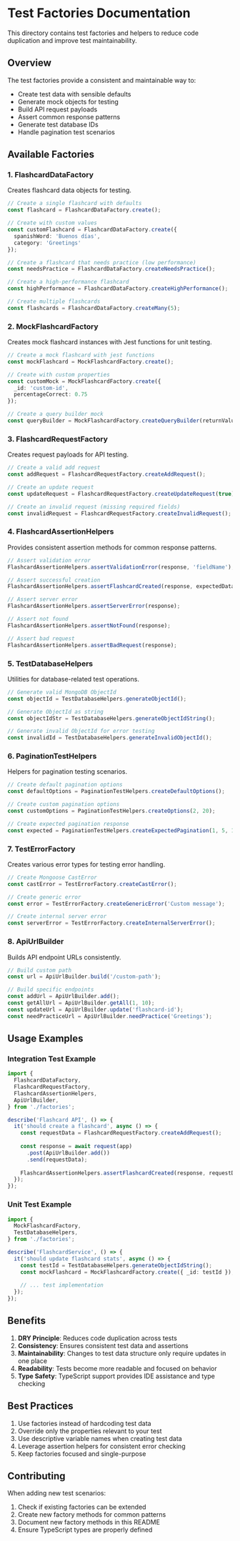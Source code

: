 # Test Factories Documentation

This directory contains test factories and helpers to reduce code duplication and improve test maintainability.

## Overview

The test factories provide a consistent and maintainable way to:
- Create test data with sensible defaults
- Generate mock objects for testing
- Build API request payloads
- Assert common response patterns
- Generate test database IDs
- Handle pagination test scenarios

## Available Factories

### 1. FlashcardDataFactory

Creates flashcard data objects for testing.

```typescript
// Create a single flashcard with defaults
const flashcard = FlashcardDataFactory.create();

// Create with custom values
const customFlashcard = FlashcardDataFactory.create({
  spanishWord: 'Buenos días',
  category: 'Greetings'
});

// Create a flashcard that needs practice (low performance)
const needsPractice = FlashcardDataFactory.createNeedsPractice();

// Create a high-performance flashcard
const highPerformance = FlashcardDataFactory.createHighPerformance();

// Create multiple flashcards
const flashcards = FlashcardDataFactory.createMany(5);
```

### 2. MockFlashcardFactory

Creates mock flashcard instances with Jest functions for unit testing.

```typescript
// Create a mock flashcard with jest functions
const mockFlashcard = MockFlashcardFactory.create();

// Create with custom properties
const customMock = MockFlashcardFactory.create({
  _id: 'custom-id',
  percentageCorrect: 0.75
});

// Create a query builder mock
const queryBuilder = MockFlashcardFactory.createQueryBuilder(returnValue);
```

### 3. FlashcardRequestFactory

Creates request payloads for API testing.

```typescript
// Create a valid add request
const addRequest = FlashcardRequestFactory.createAddRequest();

// Create an update request
const updateRequest = FlashcardRequestFactory.createUpdateRequest(true);

// Create an invalid request (missing required fields)
const invalidRequest = FlashcardRequestFactory.createInvalidRequest();
```

### 4. FlashcardAssertionHelpers

Provides consistent assertion methods for common response patterns.

```typescript
// Assert validation error
FlashcardAssertionHelpers.assertValidationError(response, 'fieldName');

// Assert successful creation
FlashcardAssertionHelpers.assertFlashcardCreated(response, expectedData);

// Assert server error
FlashcardAssertionHelpers.assertServerError(response);

// Assert not found
FlashcardAssertionHelpers.assertNotFound(response);

// Assert bad request
FlashcardAssertionHelpers.assertBadRequest(response);
```

### 5. TestDatabaseHelpers

Utilities for database-related test operations.

```typescript
// Generate valid MongoDB ObjectId
const objectId = TestDatabaseHelpers.generateObjectId();

// Generate ObjectId as string
const objectIdStr = TestDatabaseHelpers.generateObjectIdString();

// Generate invalid ObjectId for error testing
const invalidId = TestDatabaseHelpers.generateInvalidObjectId();
```

### 6. PaginationTestHelpers

Helpers for pagination testing scenarios.

```typescript
// Create default pagination options
const defaultOptions = PaginationTestHelpers.createDefaultOptions();

// Create custom pagination options
const customOptions = PaginationTestHelpers.createOptions(2, 20);

// Create expected pagination response
const expected = PaginationTestHelpers.createExpectedPagination(1, 5, 100);
```

### 7. TestErrorFactory

Creates various error types for testing error handling.

```typescript
// Create Mongoose CastError
const castError = TestErrorFactory.createCastError();

// Create generic error
const error = TestErrorFactory.createGenericError('Custom message');

// Create internal server error
const serverError = TestErrorFactory.createInternalServerError();
```

### 8. ApiUrlBuilder

Builds API endpoint URLs consistently.

```typescript
// Build custom path
const url = ApiUrlBuilder.build('/custom-path');

// Build specific endpoints
const addUrl = ApiUrlBuilder.add();
const getAllUrl = ApiUrlBuilder.getAll(1, 10);
const updateUrl = ApiUrlBuilder.update('flashcard-id');
const needPracticeUrl = ApiUrlBuilder.needPractice('Greetings');
```

## Usage Examples

### Integration Test Example

```typescript
import {
  FlashcardDataFactory,
  FlashcardRequestFactory,
  FlashcardAssertionHelpers,
  ApiUrlBuilder,
} from './factories';

describe('Flashcard API', () => {
  it('should create a flashcard', async () => {
    const requestData = FlashcardRequestFactory.createAddRequest();
    
    const response = await request(app)
      .post(ApiUrlBuilder.add())
      .send(requestData);
    
    FlashcardAssertionHelpers.assertFlashcardCreated(response, requestData);
  });
});
```

### Unit Test Example

```typescript
import {
  MockFlashcardFactory,
  TestDatabaseHelpers,
} from './factories';

describe('FlashcardService', () => {
  it('should update flashcard stats', async () => {
    const testId = TestDatabaseHelpers.generateObjectIdString();
    const mockFlashcard = MockFlashcardFactory.create({ _id: testId });
    
    // ... test implementation
  });
});
```

## Benefits

1. **DRY Principle**: Reduces code duplication across tests
2. **Consistency**: Ensures consistent test data and assertions
3. **Maintainability**: Changes to test data structure only require updates in one place
4. **Readability**: Tests become more readable and focused on behavior
5. **Type Safety**: TypeScript support provides IDE assistance and type checking

## Best Practices

1. Use factories instead of hardcoding test data
2. Override only the properties relevant to your test
3. Use descriptive variable names when creating test data
4. Leverage assertion helpers for consistent error checking
5. Keep factories focused and single-purpose

## Contributing

When adding new test scenarios:
1. Check if existing factories can be extended
2. Create new factory methods for common patterns
3. Document new factory methods in this README
4. Ensure TypeScript types are properly defined
